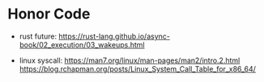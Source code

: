 # Honor Code

+ rust future:
<https://rust-lang.github.io/async-book/02_execution/03_wakeups.html>

+ linux syscall:
<https://man7.org/linux/man-pages/man2/intro.2.html>
<https://blog.rchapman.org/posts/Linux_System_Call_Table_for_x86_64/>
